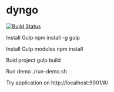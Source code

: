 # dyngo

[![Build Status](https://travis-ci.org/nortal/dyngo.svg?branch=master)](https://travis-ci.org/nortal/dyngo)

Install Gulp
npm install -g gulp

Install Gulp modules
npm install

Buid project
gulp build

Run demo
./run-demo.sh

Try application on http://localhost:9001/#/
 
